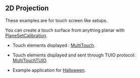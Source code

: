 ## 2D Projection

These examples are for touch screen like setups. 

You can create a touch surface from anything planar with [PlaneSetCalibration](https://github.com/potioc/Papart-examples/tree/master/papart-examples/DepthCamera/calibration/PlaneSetCalibration). 

- Touch elements displayed : [MultiTouch](https://github.com/potioc/Papart-examples/tree/master/papart-examples/Projection2D/MultiTouch).
- Touch elements displayed and sent through TUIO protocol: [MultiTouchTUIO](MultiTouchTUIO).

- Example application for [Halloween](https://github.com/potioc/Papart-examples/tree/master/apps/Halloween).
